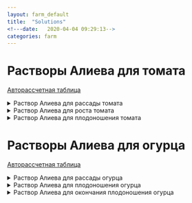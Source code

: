 ```yaml
---
layout: farm_default
title:  "Solutions"
<!---date:   2020-04-04 09:29:13-->
categories: farm
---
```


Растворы Алиева для томата
======
<a href="/assets/farm/solutions/tomato/Solutions tomato.ods">Авторассчетная таблица</a>
<details>
<summary>Раствор Алиева для рассады томата</summary>
<a href="/assets/farm/solutions/tomato/Solutions tomato 1.png"><img src="/assets/farm/solutions/tomato/Solutions tomato 1.png"></a>
<a href="/assets/farm/solutions/tomato/Solutions tomato 1.pdf">PDF</a>
</details>

<details>
<summary>Раствор Алиева для роста томата</summary>
<a href="/assets/farm/solutions/tomato/Solutions tomato 2.png"><img src="/assets/farm/solutions/tomato/Solutions tomato 2.png"></a>
<a href="/assets/farm/solutions/tomato/Solutions tomato 2.pdf">PDF</a>
</details>

<details>
<summary>Раствор Алиева для плодоношения томата</summary>
<a href="/assets/farm/solutions/tomato/Solutions tomato 3.png"><img src="/assets/farm/solutions/tomato/Solutions tomato 3.png"></a>
<a href="/assets/farm/solutions/tomato/Solutions tomato 3.pdf">PDF</a>
</details>

Растворы Алиева для огурца
======
<a href="/assets/farm/solutions/cucumber/Solutions cucumber.ods">Авторассчетная таблица</a>
<details>
<summary>Раствор Алиева для рассады огурца</summary>
<a href="/assets/farm/solutions/cucumber/Solutions cucumber 1.png"><img src="/assets/farm/solutions/cucumber/Solutions cucumber 1.png"></a>
<a href="/assets/farm/solutions/cucumber/Solutions cucumber 1.pdf">PDF</a>
</details>

<details>
<summary>Раствор Алиева для плодоношения огурца</summary>
<a href="/assets/farm/solutions/cucumber/Solutions cucumber 2.png"><img src="/assets/farm/solutions/cucumber/Solutions cucumber 2.png"></a>
<a href="/assets/farm/solutions/cucumber/Solutions cucumber 2.pdf">PDF</a>
</details>

<details>
<summary>Раствор Алиева для окончания плодоношения огурца</summary>
<a href="/assets/farm/solutions/cucumber/Solutions cucumber 3.png"><img src="/assets/farm/solutions/cucumber/Solutions cucumber 3.png"></a>
<a href="/assets/farm/solutions/cucumber/Solutions cucumber 3.pdf">PDF</a>
</details>
